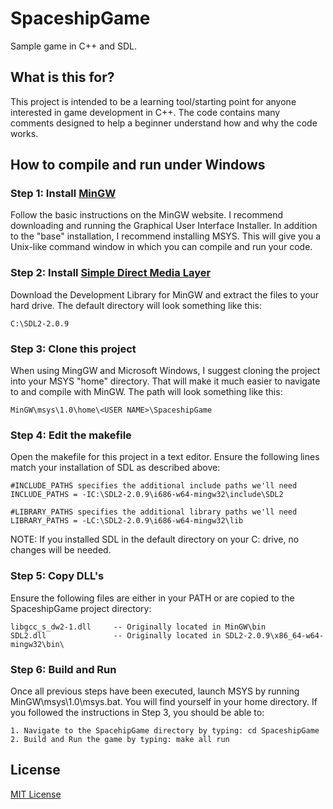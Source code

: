 # SpaceshipGame
Sample game in C++ and SDL.

## What is this for?
This project is intended to be a learning tool/starting point for anyone interested in game development in C++.  The code contains many comments designed to help a beginner understand how and why the code works.

## How to compile and run under Windows

### Step 1: Install [MinGW](http://www.mingw.org/)

Follow the basic instructions on the MinGW website.  I recommend downloading and running the Graphical User Interface Installer.  In addition to the "base" installation, I recommend installing MSYS.  This will give you a Unix-like command window in which you can compile and run your code.

### Step 2: Install [Simple Direct Media Layer](https://www.libsdl.org/)

Download the Development Library for MinGW and extract the files to your hard drive.   The default directory will look something like this:

    C:\SDL2-2.0.9

### Step 3: Clone this project

When using MingGW and Microsoft Windows, I suggest cloning the project into your MSYS "home" directory.  That will make it much easier to navigate to and compile with MinGW.  The path will look something like this:

    MinGW\msys\1.0\home\<USER NAME>\SpaceshipGame

### Step 4: Edit the makefile

Open the makefile for this project in a text editor.  Ensure the following lines match your installation of SDL as described above:

    #INCLUDE_PATHS specifies the additional include paths we'll need
    INCLUDE_PATHS = -IC:\SDL2-2.0.9\i686-w64-mingw32\include\SDL2

    #LIBRARY_PATHS specifies the additional library paths we'll need
    LIBRARY_PATHS = -LC:\SDL2-2.0.9\i686-w64-mingw32\lib

NOTE: If you installed SDL in the default directory on your C: drive, no changes will be needed.

### Step 5: Copy DLL's

Ensure the following files are either in your PATH or are copied to the SpaceshipGame project directory:

    libgcc_s_dw2-1.dll     -- Originally located in MinGW\bin
    SDL2.dll               -- Originally located in SDL2-2.0.9\x86_64-w64-mingw32\bin\

### Step 6: Build and Run

Once all previous steps have been executed, launch MSYS by running MinGW\msys\1.0\msys.bat.  You will find yourself in your home directory.  If you followed the instructions in Step 3, you should be able to:

    1. Navigate to the SpacehipGame directory by typing: cd SpaceshipGame
    2. Build and Run the game by typing: make all run


## License
[MIT License](https://opensource.org/licenses/MIT)